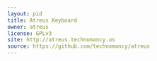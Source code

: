 ```yaml
---
layout: pid
title: Atreus Keyboard
owner: atreus
license: GPLv3
site: http://atreus.technomancy.us
source: https://github.com/technomancy/atreus
---
```

